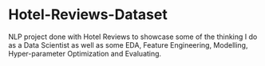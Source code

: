 # Hotel-Reviews-Dataset

NLP project done with Hotel Reviews to showcase some of the thinking I do as a Data Scientist as well
as some EDA, Feature Engineering, Modelling, Hyper-parameter Optimization and Evaluating.
